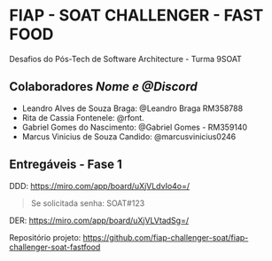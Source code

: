 # FIAP - SOAT CHALLENGER - FAST FOOD

Desafios do Pós-Tech de Software Architecture - Turma 9SOAT

## Colaboradores <i>Nome e @Discord</i> 

- Leandro Alves de Souza Braga: @Leandro Braga RM358788
- Rita de Cassia Fontenele: @rfont.
- Gabriel Gomes do Nascimento: @Gabriel Gomes - RM359140
- Marcus Vinicius de Souza Candido: @marcusvinicius0246

## Entregáveis - Fase 1

DDD: https://miro.com/app/board/uXjVLdvIo4o=/ 
> Se solicitada senha: SOAT#123

DER: https://miro.com/app/board/uXjVLVtadSg=/

Repositório projeto: https://github.com/fiap-challenger-soat/fiap-challenger-soat-fastfood
